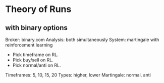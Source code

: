 # Theory of Runs
with binary options
---

Broker: binary.com
Analysis: both simultaneously
System: martingale with reinforcement learning

- Pick timeframe on RL. 
- Pick buy/sell on RL.
- Pick normal/anti on RL.

Timeframes:
5, 10, 15, 20
Types:
higher, lower
Martingale:
normal, anti

